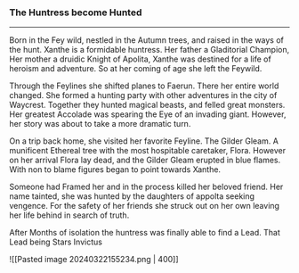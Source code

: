 ### The Huntress become Hunted
____
Born in the Fey wild, nestled in the Autumn trees, and raised in the ways of the hunt. Xanthe is a formidable huntress. Her father a Gladitorial Champion, Her mother a druidic Knight of Apolita, Xanthe was destined for a life of heroism and adventure. So at her coming of age she left the Feywild.

 Through the Feylines she shifted planes to Faerun. There her entire world changed. She formed a hunting party with other adventures in the city of Waycrest. Together they hunted magical beasts, and felled great monsters. Her greatest Accolade was spearing the Eye of an invading giant. However, her story was about to take a more dramatic turn.
 
 On a trip back home, she visited her favorite Feyline. The Gilder Gleam. A munificent Ethereal tree with the most hospitable caretaker, Flora. However on her arrival Flora lay dead, and the Gilder Gleam erupted in blue flames. With non to blame figures began to point towards Xanthe. 
 
 Someone had Framed her and in the process killed her beloved friend. Her name tainted, she was hunted by the daughters of appolta seeking vengence. For the safety of her friends she struck out on her own leaving her life behind in search of truth.
 
 
 After Months of isolation the huntress was finally able to find a Lead. That Lead being Stars Invictus
 
  ![[Pasted image 20240322155234.png | 400]]
